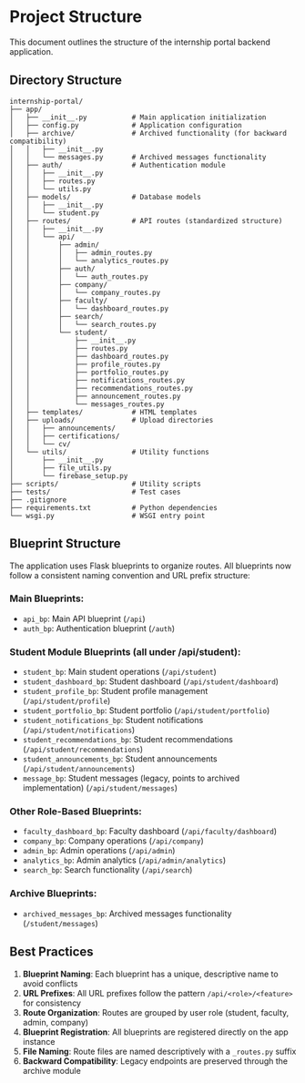 # Project Structure

This document outlines the structure of the internship portal backend application.

## Directory Structure

```
internship-portal/
├── app/
│   ├── __init__.py           # Main application initialization
│   ├── config.py             # Application configuration
│   ├── archive/              # Archived functionality (for backward compatibility)
│   │   ├── __init__.py
│   │   └── messages.py       # Archived messages functionality
│   ├── auth/                 # Authentication module
│   │   ├── __init__.py
│   │   ├── routes.py
│   │   └── utils.py
│   ├── models/               # Database models
│   │   ├── __init__.py
│   │   └── student.py
│   ├── routes/               # API routes (standardized structure)
│   │   ├── __init__.py
│   │   └── api/
│   │       ├── admin/
│   │       │   ├── admin_routes.py
│   │       │   └── analytics_routes.py
│   │       ├── auth/
│   │       │   └── auth_routes.py
│   │       ├── company/
│   │       │   └── company_routes.py
│   │       ├── faculty/
│   │       │   └── dashboard_routes.py
│   │       ├── search/
│   │       │   └── search_routes.py
│   │       └── student/
│   │           ├── __init__.py
│   │           ├── routes.py
│   │           ├── dashboard_routes.py
│   │           ├── profile_routes.py
│   │           ├── portfolio_routes.py
│   │           ├── notifications_routes.py
│   │           ├── recommendations_routes.py
│   │           ├── announcement_routes.py
│   │           └── messages_routes.py
│   ├── templates/            # HTML templates
│   ├── uploads/              # Upload directories
│   │   ├── announcements/
│   │   ├── certifications/
│   │   └── cv/
│   └── utils/                # Utility functions
│       ├── __init__.py
│       ├── file_utils.py
│       └── firebase_setup.py
├── scripts/                  # Utility scripts
├── tests/                    # Test cases
├── .gitignore
├── requirements.txt          # Python dependencies
└── wsgi.py                   # WSGI entry point
```

## Blueprint Structure

The application uses Flask blueprints to organize routes. All blueprints now follow a consistent naming convention and URL prefix structure:

### Main Blueprints:
- `api_bp`: Main API blueprint (`/api`)
- `auth_bp`: Authentication blueprint (`/auth`)

### Student Module Blueprints (all under /api/student):
- `student_bp`: Main student operations (`/api/student`)
- `student_dashboard_bp`: Student dashboard (`/api/student/dashboard`)
- `student_profile_bp`: Student profile management (`/api/student/profile`)
- `student_portfolio_bp`: Student portfolio (`/api/student/portfolio`)
- `student_notifications_bp`: Student notifications (`/api/student/notifications`)
- `student_recommendations_bp`: Student recommendations (`/api/student/recommendations`)
- `student_announcements_bp`: Student announcements (`/api/student/announcements`)
- `message_bp`: Student messages (legacy, points to archived implementation) (`/api/student/messages`)

### Other Role-Based Blueprints:
- `faculty_dashboard_bp`: Faculty dashboard (`/api/faculty/dashboard`)
- `company_bp`: Company operations (`/api/company`)
- `admin_bp`: Admin operations (`/api/admin`)
- `analytics_bp`: Admin analytics (`/api/admin/analytics`)
- `search_bp`: Search functionality (`/api/search`)

### Archive Blueprints:
- `archived_messages_bp`: Archived messages functionality (`/student/messages`)

## Best Practices

1. **Blueprint Naming**: Each blueprint has a unique, descriptive name to avoid conflicts
2. **URL Prefixes**: All URL prefixes follow the pattern `/api/<role>/<feature>` for consistency
3. **Route Organization**: Routes are grouped by user role (student, faculty, admin, company)
4. **Blueprint Registration**: All blueprints are registered directly on the app instance
5. **File Naming**: Route files are named descriptively with a `_routes.py` suffix
6. **Backward Compatibility**: Legacy endpoints are preserved through the archive module 